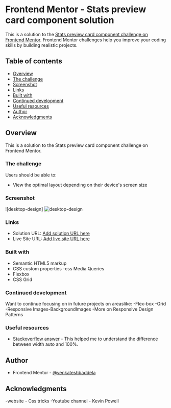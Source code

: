 
# Frontend Mentor - Stats preview card component solution

This is a solution to the [Stats preview card component challenge on Frontend Mentor](https://www.frontendmentor.io/challenges/stats-preview-card-component-8JqbgoU62). Frontend Mentor challenges help you improve your coding skills by building realistic projects.

## Table of contents

- [Overview](#overview)
- [The challenge](#the-challenge)
- [Screenshot](#screenshot)
- [Links](#links)
- [Built with](#built-with)
- [Continued development](#continued-development)
- [Useful resources](#useful-resources)
- [Author](#author)
- [Acknowledgments](#acknowledgments)

## Overview

This is a solution to the Stats preview card component challenge on Frontend Mentor.

### The challenge

Users should be able to:

- View the optimal layout depending on their device's screen size

### Screenshot

![desktop-design] 
![desktop-design](https://user-images.githubusercontent.com/84497133/119254596-c9523180-bbd4-11eb-9b97-944e8ad06da8.png)




### Links

- Solution URL: [Add solution URL here](https://your-solution-url.com)
- Live Site URL: [Add live site URL here](https://your-live-site-url.com)

### Built with

- Semantic HTML5 markup
- CSS custom properties
  -css Media Queries
- Flexbox
- CSS Grid

### Continued development

Want to continue focusing on in future projects on areaslike:
-Flex-box
-Grid
-Responsive Images-BackgroundImages
-More on Responsive Design Patterns

### Useful resources

- [Stackoverflow answer](https://www.456bereastreet.com/archive/201112/the_difference_between_widthauto_and_width100/) - This helped me to understand the difference between width auto and 100%.


## Author


- Frontend Mentor - [@venkateshbaddela](https://www.frontendmentor.io/profile/venkateshbaddela)


## Acknowledgments

-website - Css tricks
-Youtube channel - Kevin Powell

